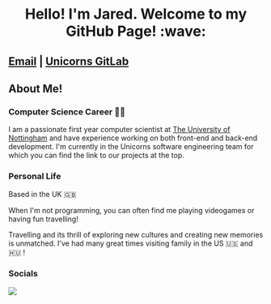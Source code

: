 <h1 style="text-align: center;">Hello! I'm Jared. Welcome to my GitHub Page! :wave:</h1>

## [Email](jaredpollack@hotmail.co.uk) | [Unicorns GitLab](https://projects.cs.nott.ac.uk/comp1003-2122-teams/team_50/coursework)

## About Me!

### Computer Science Career :man_technologist: 
I am a passionate first year computer scientist at [The University of Nottingham](https://www.nottingham.ac.uk) and have experience working on both front-end and back-end development. I'm currently in the Unicorns software engineering team for which you can find the link to our projects at the top. 

### Personal Life 
Based in the UK :uk:

When I'm not programming, you can often find me playing videogames or having fun travelling! 

Travelling and its thrill of exploring new cultures and creating new memories is unmatched. I've had many great times visiting family in the US :us: and :hungary: !

### Socials 

<a href="https://www.facebook.com/profile.php?id=100071710758821">
   <img src="https://i.ibb.co/LRgQ1Q7/resized-image-Promo-3.jpg">
</a>
